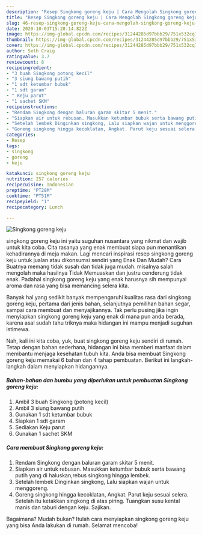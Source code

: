 ```yaml
---
description: "Resep Singkong goreng keju | Cara Mengolah Singkong goreng keju Yang Menggugah Selera"
title: "Resep Singkong goreng keju | Cara Mengolah Singkong goreng keju Yang Menggugah Selera"
slug: 46-resep-singkong-goreng-keju-cara-mengolah-singkong-goreng-keju-yang-menggugah-selera
date: 2020-10-03T15:28:14.822Z
image: https://img-global.cpcdn.com/recipes/31244285d97bbb29/751x532cq70/singkong-goreng-keju-foto-resep-utama.jpg
thumbnail: https://img-global.cpcdn.com/recipes/31244285d97bbb29/751x532cq70/singkong-goreng-keju-foto-resep-utama.jpg
cover: https://img-global.cpcdn.com/recipes/31244285d97bbb29/751x532cq70/singkong-goreng-keju-foto-resep-utama.jpg
author: Seth Craig
ratingvalue: 3.7
reviewcount: 8
recipeingredient:
- "3 buah Singkong potong kecil"
- "3 siung bawang putih"
- "1 sdt ketumbar bubuk"
- "1 sdt garam"
- " Keju parut"
- "1 sachet SKM"
recipeinstructions:
- "Rendam Singkong dengan baluran garam skitar 5 menit."
- "Siapkan air untuk rebusan. Masukkan ketumbar bubuk serta bawang putih yang di haluskan,rebus singkong hingga lembek."
- "Setelah lembek Dinginkan singkong, Lalu siapkan wajan untuk menggoreng."
- "Goreng singkong hingga kecoklatan, Angkat. Parut keju sesuai selera. Setelah itu ketakkan singkong di atas piring. Tuangkan susu kental manis dan taburi dengan keju. Sajikan."
categories:
- Resep
tags:
- singkong
- goreng
- keju

katakunci: singkong goreng keju 
nutrition: 257 calories
recipecuisine: Indonesian
preptime: "PT28M"
cooktime: "PT51M"
recipeyield: "1"
recipecategory: Lunch

---
```



![Singkong goreng keju](https://img-global.cpcdn.com/recipes/31244285d97bbb29/751x532cq70/singkong-goreng-keju-foto-resep-utama.jpg)


singkong goreng keju ini yaitu suguhan nusantara yang nikmat dan wajib untuk kita coba. Cita rasanya yang enak membuat siapa pun menantikan kehadirannya di meja makan.
Lagi mencari inspirasi resep singkong goreng keju untuk jualan atau dikonsumsi sendiri yang Enak Dan Mudah? Cara Buatnya memang tidak susah dan tidak juga mudah. misalnya salah mengolah maka hasilnya Tidak Memuaskan dan justru cenderung tidak enak. Padahal singkong goreng keju yang enak harusnya sih mempunyai aroma dan rasa yang bisa memancing selera kita.

Banyak hal yang sedikit banyak mempengaruhi kualitas rasa dari singkong goreng keju, pertama dari jenis bahan, selanjutnya pemilihan bahan segar, sampai cara membuat dan menyajikannya. Tak perlu pusing jika ingin menyiapkan singkong goreng keju yang enak di mana pun anda berada, karena asal sudah tahu triknya maka hidangan ini mampu menjadi suguhan istimewa.




Nah, kali ini kita coba, yuk, buat singkong goreng keju sendiri di rumah. Tetap dengan bahan sederhana, hidangan ini bisa memberi manfaat dalam membantu menjaga kesehatan tubuh kita. Anda bisa membuat Singkong goreng keju memakai 6 bahan dan 4 tahap pembuatan. Berikut ini langkah-langkah dalam menyiapkan hidangannya.

<!--inarticleads1-->

##### Bahan-bahan dan bumbu yang diperlukan untuk pembuatan Singkong goreng keju:

1. Ambil 3 buah Singkong (potong kecil)
1. Ambil 3 siung bawang putih
1. Gunakan 1 sdt ketumbar bubuk
1. Siapkan 1 sdt garam
1. Sediakan  Keju parut
1. Gunakan 1 sachet SKM




<!--inarticleads2-->

##### Cara membuat Singkong goreng keju:

1. Rendam Singkong dengan baluran garam skitar 5 menit.
1. Siapkan air untuk rebusan. Masukkan ketumbar bubuk serta bawang putih yang di haluskan,rebus singkong hingga lembek.
1. Setelah lembek Dinginkan singkong, Lalu siapkan wajan untuk menggoreng.
1. Goreng singkong hingga kecoklatan, Angkat. Parut keju sesuai selera. Setelah itu ketakkan singkong di atas piring. Tuangkan susu kental manis dan taburi dengan keju. Sajikan.




Bagaimana? Mudah bukan? Itulah cara menyiapkan singkong goreng keju yang bisa Anda lakukan di rumah. Selamat mencoba!
